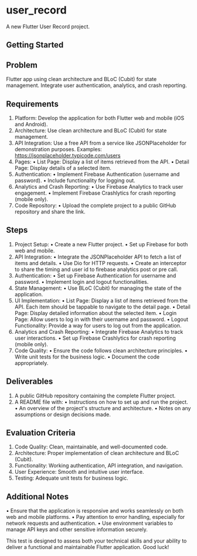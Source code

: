 # user_record

A new Flutter User Record project.

## Getting Started

## Problem

Flutter app using clean architecture and BLoC (Cubit) for state management. 
Integrate user authentication, analytics, and crash reporting.

## Requirements

1. Platform: Develop the application for both Flutter web and mobile (iOS and
   Android).
2. Architecture: Use clean architecture and BLoC (Cubit) for state management.
3. API Integration: Use a free API from a service like JSONPlaceholder for demonstration purposes.
   Examples: https://jsonplaceholder.typicode.com/users
4. Pages:
   • List Page: Display a list of items retrieved from the API.
   • Detail Page: Display details of a selected item.
5. Authentication:
   • Implement Firebase Authentication (username and password).
   • Include functionality for logging out.
6. Analytics and Crash Reporting:
   • Use Firebase Analytics to track user engagement.
   • Implement Firebase Crashlytics for crash reporting (mobile only).
7. Code Repository:
   • Upload the complete project to a public GitHub repository and share the link.

## Steps

1. Project Setup:
   • Create a new Flutter project.
   • Set up Firebase for both web and mobile.
2. API Integration:
   • Integrate the JSONPlaceholder API to fetch a list of items and details. 
   • Use Dio for HTTP requests.
   • Create an interceptor to share the timing and user id to firebase analytics post or pre call.
3. Authentication:
   • Set up Firebase Authentication for username and password.
   • Implement login and logout functionalities.
4. State Management:
   • Use BLoC (Cubit) for managing the state of the application.
5. UI Implementation:
   • List Page: Display a list of items retrieved from the API. Each item should be tappable to navigate to the detail page.
   • Detail Page: Display detailed information about the selected item.
   • Login Page: Allow users to log in with their username and password.
   • Logout Functionality: Provide a way for users to log out from the application. 
6. Analytics and Crash Reporting:
   • Integrate Firebase Analytics to track user interactions.
   • Set up Firebase Crashlytics for crash reporting (mobile only). 
7. Code Quality:
   • Ensure the code follows clean architecture principles.
   • Write unit tests for the business logic.
   • Document the code appropriately.

## Deliverables

1. A public GitHub repository containing the complete Flutter project.
2. A README file with:
   • Instructions on how to set up and run the project.
   • An overview of the project's structure and architecture.
   • Notes on any assumptions or design decisions made.

## Evaluation Criteria
1. Code Quality: Clean, maintainable, and well-documented code. 
2. Architecture: Proper implementation of clean architecture and BLoC (Cubit). 
3. Functionality: Working authentication, API integration, and navigation. 
4. User Experience: Smooth and intuitive user interface. 
5. Testing: Adequate unit tests for business logic.

## Additional Notes
• Ensure that the application is responsive and works seamlessly on both web and mobile platforms.
• Pay attention to error handling, especially for network requests and authentication.
• Use environment variables to manage API keys and other sensitive information securely.

This test is designed to assess both your technical skills and your ability to deliver a
functional and maintainable Flutter application. Good luck!